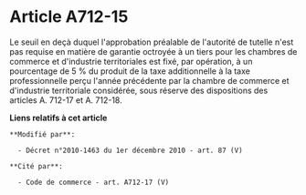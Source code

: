 # Article A712-15

Le seuil en deçà duquel l'approbation préalable de l'autorité de tutelle n'est pas requise en matière de garantie octroyée à
un tiers pour les      chambres de commerce et d'industrie territoriales est fixé, par opération, à un pourcentage de 5 % du
produit de la taxe additionnelle à la taxe professionnelle perçu l'année précédente par la chambre de commerce et d'industrie
territoriale considérée, sous réserve des dispositions des articles A. 712-17 et A. 712-18.

**Liens relatifs à cet article**

	**Modifié par**:

	  - Décret n°2010-1463 du 1er décembre 2010 - art. 87 (V)

	**Cité par**:

	  - Code de commerce - art. A712-17 (V)
